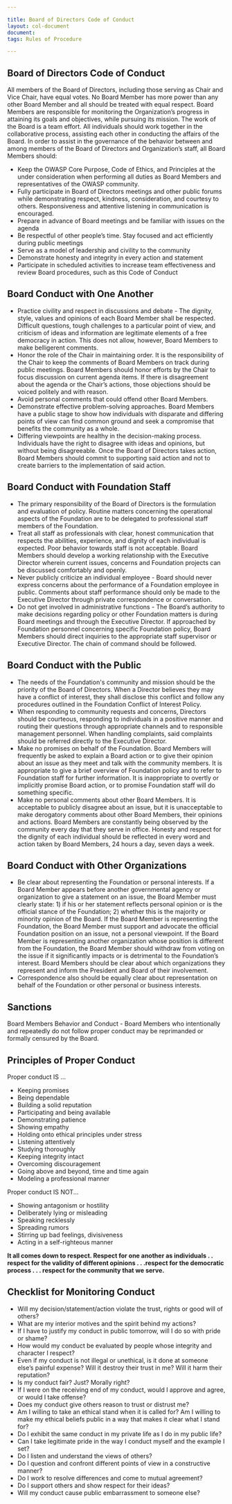 ```yaml
---

title: Board of Directors Code of Conduct
layout: col-document
document:
tags: Rules of Procedure

---
```


## Board of Directors Code of Conduct

All members of the Board of Directors, including those serving as Chair and Vice Chair, have equal votes. No Board Member has more power than any other Board Member and all should be treated with equal respect. Board Members are responsible for monitoring the Organization’s progress in attaining its goals and objectives, while pursuing its mission. The work of the Board is a team effort. All individuals should work together in the collaborative process, assisting each other in conducting the affairs of the Board. In order to assist in the governance of the behavior between and among members of the Board of Directors and Organization’s staff, all Board Members should:

- Keep the OWASP Core Purpose, Code of Ethics, and Principles at the under consideration when performing all duties as Board Members and representatives of the OWASP community.
- Fully participate in Board of Directors meetings and other public forums while demonstrating respect, kindness, consideration, and courtesy to others. Responsiveness and attentive listening in communication is encouraged.
- Prepare in advance of Board meetings and be familiar with issues on the agenda
- Be respectful of other people’s time. Stay focused and act efficiently during public meetings
- Serve as a model of leadership and civility to the community
- Demonstrate honesty and integrity in every action and statement
- Participate in scheduled activities to increase team effectiveness and review Board procedures, such as this Code of Conduct

## Board Conduct with One Another
- Practice civility and respect in discussions and debate - The dignity, style, values and opinions of each Board Member shall be respected. Difficult questions, tough challenges to a particular point of view, and criticism of ideas and information are legitimate elements of a free democracy in action. This does not allow, however, Board Members to make belligerent comments.
- Honor the role of the Chair in maintaining order. It is the responsibility of the Chair to keep the comments of Board Members on track during public meetings. Board Members should honor efforts by the Chair to focus discussion on current agenda items. If there is disagreement about the agenda or the Chair’s actions, those objections should be voiced politely and with reason.
- Avoid personal comments that could offend other Board Members.
- Demonstrate effective problem-solving approaches. Board Members have a public stage to show how individuals with disparate and differing points of view can find common ground and seek a compromise that benefits the community as a whole.
- Differing viewpoints are healthy in the decision-making process. Individuals have the right to disagree with ideas and opinions, but without being disagreeable. Once the Board of Directors takes action, Board Members should commit to supporting said action and not to create barriers to the implementation of said action.

## Board Conduct with Foundation Staff
- The primary responsibility of the Board of Directors is the formulation and evaluation of policy. Routine matters concerning the operational aspects of the Foundation are to be delegated to professional staff members of the Foundation.
- Treat all staff as professionals with clear, honest communication that respects the abilities, experience, and dignity of each individual is expected. Poor behavior towards staff is not acceptable. Board Members should develop a working relationship with the Executive Director wherein current issues, concerns and Foundation projects can be discussed comfortably and openly.
- Never publicly criticize an individual employee - Board should never express concerns about the performance of a Foundation employee in public. Comments about staff performance should only be made to the Executive Director through private correspondence or conversation.
- Do not get involved in administrative functions - The Board’s authority to make decisions regarding policy or other Foundation matters is during Board meetings and through the Executive Director. If approached by Foundation personnel concerning specific Foundation policy, Board Members should direct inquiries to the appropriate staff supervisor or Executive Director. The chain of command should be followed.

## Board Conduct with the Public
- The needs of the Foundation's community and mission should be the priority of the Board of Directors. When a Director believes they may have a conflict of interest, they shall  disclose this conflict and follow any procedures outlined in the Foundation Conflict of Interest Policy.
- When responding to community requests and concerns, Directors should be courteous, responding to individuals in a positive manner and routing their questions through appropriate channels and to responsible management personnel. When handling complaints, said complaints should be referred directly to the Executive Director.
- Make no promises on behalf of the Foundation. Board Members will frequently be asked to explain a Board action or to give their opinion about an issue as they meet and talk with the community members. It is appropriate to give a brief overview of Foundation policy and to refer to Foundation staff for further information. It is inappropriate to overtly or implicitly promise Board action, or to promise Foundation staff will do something specific.
- Make no personal comments about other Board Members. It is acceptable to publicly disagree about an issue, but it is unacceptable to make derogatory comments about other Board Members, their opinions and actions. Board Members are constantly being observed by the community every day that they serve in office. Honesty and respect for the dignity of each individual should be reflected in every word and action taken by Board Members, 24 hours a day, seven days a week.

## Board Conduct with Other Organizations
- Be clear about representing the Foundation or personal interests. If a Board Member appears before another governmental agency or organization to give a statement on an issue, the Board Member must clearly state: 1) if his or her statement reflects personal opinion or is the official stance of the Foundation; 2) whether this is the majority or minority opinion of the Board. If the Board Member is representing the Foundation, the Board Member must support and advocate the official Foundation position on an issue, not a personal viewpoint. If the Board Member is representing another organization whose position is different from the Foundation, the Board Member should withdraw from voting on the issue if it significantly impacts or is detrimental to the Foundation’s interest. Board Members should be clear about which organizations they represent and inform the President and Board of their involvement.
- Correspondence also should be equally clear about representation on behalf of the  Foundation or other personal or business interests.

## Sanctions
Board Members Behavior and Conduct - Board Members who intentionally and repeatedly do not follow proper conduct may be reprimanded or formally censured by the Board.

## Principles of Proper Conduct
Proper conduct IS …
- Keeping promises
- Being dependable
- Building a solid reputation
- Participating and being available
- Demonstrating patience
- Showing empathy
- Holding onto ethical principles under stress
- Listening attentively
- Studying thoroughly
- Keeping integrity intact
- Overcoming discouragement
- Going above and beyond, time and time again
- Modeling a professional manner

Proper conduct IS NOT...
- Showing antagonism or hostility
- Deliberately lying or misleading
- Speaking recklessly
- Spreading rumors
- Stirring up bad feelings, divisiveness
- Acting in a self-righteous manner

**It all comes down to respect. Respect for one another as individuals . . respect for the validity of different opinions . . .respect for the democratic process . . . respect for the community that we serve.**

## Checklist for Monitoring Conduct
- Will my decision/statement/action violate the trust, rights or good will of others?
- What are my interior motives and the spirit behind my actions?
- If I have to justify my conduct in public tomorrow, will I do so with pride or shame?
- How would my conduct be evaluated by people whose integrity and character I respect?
- Even if my conduct is not illegal or unethical, is it done at someone else’s painful expense? Will it destroy their trust in me? Will it harm their reputation?
- Is my conduct fair? Just? Morally right?
- If I were on the receiving end of my conduct, would I approve and agree, or would I take offense?
- Does my conduct give others reason to trust or distrust me?
- Am I willing to take an ethical stand when it is called for? Am I willing to make my ethical beliefs public in a way that makes it clear what I stand for?
- Do I exhibit the same conduct in my private life as I do in my public life?
- Can I take legitimate pride in the way I conduct myself and the example I set?
- Do I listen and understand the views of others?
- Do I question and confront different points of view in a constructive manner?
- Do I work to resolve differences and come to mutual agreement?
- Do I support others and show respect for their ideas?
- Will my conduct cause public embarrassment to someone else?


